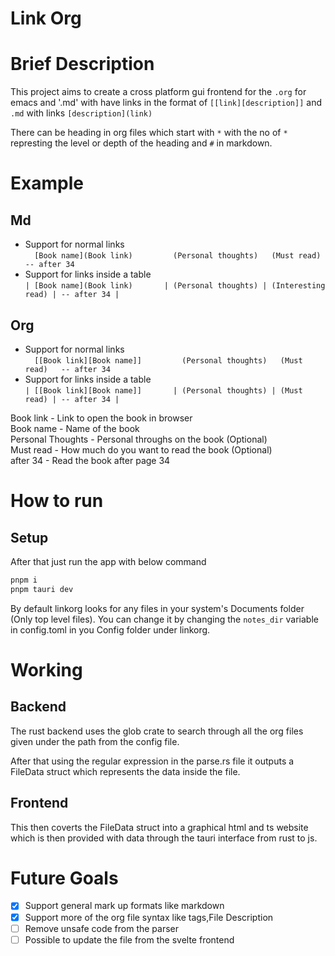 # Link Org

# Brief Description
This project aims to create a cross platform gui frontend for the `.org` for emacs and '.md' with have links in the format of `[[link][description]]` and `.md` with links `[description](link)`

There can be heading in org files which start with `*` with the no of `*` represting the level or depth of the heading and `#` in markdown.

# Example
## Md
- Support for normal links  
`  [Book name](Book link)         (Personal thoughts)   (Must read)   -- after 34`
- Support for links inside a table  
`| [Book name](Book link)       | (Personal thoughts) | (Interesting read) | -- after 34 |`
## Org
- Support for normal links  
`  [[Book link][Book name]]         (Personal thoughts)   (Must read)   -- after 34`
- Support for links inside a table  
`| [[Book link][Book name]]       | (Personal thoughts) | (Must read) | -- after 34 |`

Book link             - Link to open the book in browser  
Book name             - Name of the book  
Personal Thoughts     - Personal throughs on the book  (Optional)  
Must read             - How much do you want to read the book (Optional)  
after 34              - Read the book after page 34  

# How to run
## Setup
After that just run the app with below command
```bash
pnpm i
pnpm tauri dev
```

By default linkorg looks for any files in your system's Documents folder (Only top level files).
You can change it by changing the `notes_dir` variable in config.toml in you Config folder under linkorg.
# Working
## Backend
The rust backend uses the glob crate to search through all the org files given under the path from the config file.

After that using the regular expression in the parse.rs file it outputs a FileData struct which represents the data inside the file.

## Frontend
This then coverts the FileData struct into a graphical html and ts website which is then provided with data through the tauri interface from rust to js.

# Future Goals
- [x] Support general mark up formats like markdown
- [x] Support more of the org file syntax like tags,File Description
- [ ] Remove unsafe code from the parser
- [ ] Possible to update the file from the svelte frontend
